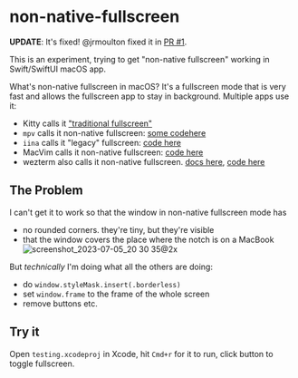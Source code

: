 # non-native-fullscreen

**UPDATE**: It's fixed! @jrmoulton fixed it in [PR #1](https://github.com/mrnugget/non-native-fullscreen/pull/1).

This is an experiment, trying to get "non-native fullscreen" working in
Swift/SwiftUI macOS app.

What's non-native fullscreen in macOS? It's a fullscreen mode that is very fast
and allows the fullscreen app to stay in background. Multiple apps use it:

- Kitty calls it ["traditional fullscreen"](https://sw.kovidgoyal.net/kitty/conf/#opt-kitty.macos_traditional_fullscreen)
- `mpv` calls it non-native fullscreen: [some codehere](https://github.com/mpv-player/mpv/pull/8596/files)
- `iina` calls it "legacy" fullscreen: [code here](https://github.com/iina/iina/blob/fc66b27d50d0e98b056205867055f462e87828c9/iina/MainWindowController.swift#L1401-L1423)
- MacVim calls it non-native fullscreen: [code here](https://sourcegraph.com/github.com/macvim-dev/macvim@a27b466e4da2173160ed161ef9e307d0806769d3/-/blob/src/MacVim/MMWindowController.m?L959-992)
- wezterm also calls it non-native fullscreen. [docs here](https://wezfurlong.org/wezterm/config/lua/config/native_macos_fullscreen_mode.html), [code here](https://github.com/wez/wezterm/blob/69bb69b9ca30edb82e134a5835fcefadf8830fcc/window/src/os/macos/window.rs#L978)

## The Problem

I can't get it to work so that the window in non-native fullscreen mode has

- no rounded corners. they're tiny, but they're visible
- that the window covers the place where the notch is on a MacBook
![screenshot_2023-07-05_20 30 35@2x](https://github.com/mrnugget/non-native-fullscreen/assets/1185253/69422a10-64e7-4b44-b332-885c70c1aef5)

But _technically_ I'm doing what all the others are doing:

- do `window.styleMask.insert(.borderless)`
- set `window.frame` to the frame of the whole screen
- remove buttons etc.

## Try it

Open `testing.xcodeproj` in Xcode, hit `Cmd+r` for it to run, click button to
toggle fullscreen.
